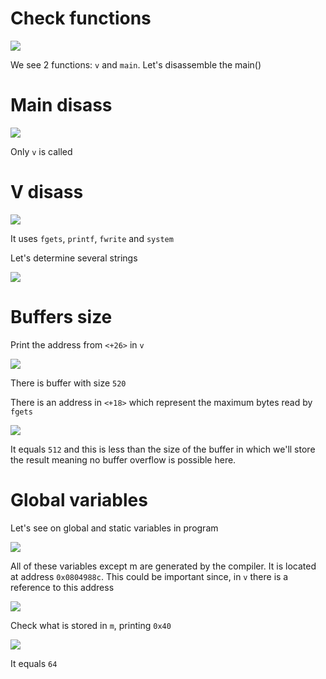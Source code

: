 # Check functions

![](/Users/a19523132/school/Rainfall/level3/Ressources/img/gdb_launch.png)

We see 2 functions: `v` and `main`. Let's disassemble the main()

# Main disass

![](/Users/a19523132/school/Rainfall/level3/Ressources/img/main_disass.png)

Only `v` is called

# V disass

![](/Users/a19523132/school/Rainfall/level3/Ressources/img/v_disass.png)

It uses `fgets`, `printf`, `fwrite` and `system`

Let's determine several strings

![](/Users/a19523132/school/Rainfall/level3/Ressources/img/strings_v.png)

# Buffers size

Print the address from `<+26>` in `v`

![](/Users/a19523132/school/Rainfall/level3/Ressources/img/v_buf.png)

There is buffer with size `520`

There is an address in `<+18>` which represent the maximum bytes read by `fgets`

![](/Users/a19523132/school/Rainfall/level3/Ressources/img/real_buf.png)

It equals `512` and this is less than the size of the buffer in which we'll store the result meaning no buffer overflow is possible here.

# Global variables

Let's see on global and static variables in program

![](/Users/a19523132/school/Rainfall/level3/Ressources/img/global_var.png)

All of these variables except m are generated by the compiler. It is located at address `0x0804988c`. 
This could be important since, in `v` there is a reference to this address

![](/Users/a19523132/school/Rainfall/level3/Ressources/img/link_to_global_v.png)

Check what is stored in `m`, printing `0x40`

![](/Users/a19523132/school/Rainfall/level3/Ressources/img/m_check.png)

It equals `64`
